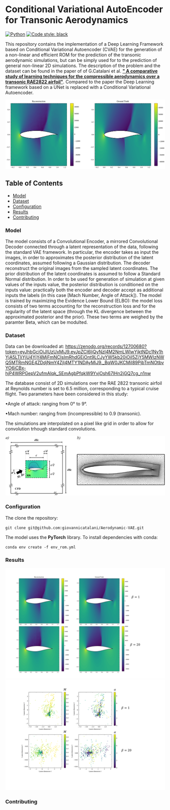 # Conditional Variational AutoEncoder for Transonic Aerodynamics
[![Python](https://img.shields.io/badge/python-3.8-informational)](https://docs.python.org/3/)
[![Code style: black](https://img.shields.io/badge/code%20style-black-000000.svg)](https://github.com/psf/black)

This repository contains the implementation of a Deep Learning Framework based on Conditional Variational Autoencoder (CVAE) for the generation of a non-linear and efficient ROM for the prediction of the transonic aerodynamic simulations, but can be simply used for to the prediction of general non-linear 2D simulations. 
The description of the problem and the dataset can be found in the paper of of G.Catalani et al. [**" A comparative study of learning techniques for the compressible aerodynamics over a transonic RAE2822 airfoil"**](https://www.sciencedirect.com/science/article/abs/pii/S0045793022003516). Compared to the paper the Deep Learning framework based on a UNet is replaced with a Conditional Variational Autoencoder.

<img src="https://github.com/giovannicatalani/Aerodynamic-VAE/blob/main/images/recon_beta1_lat10.png" width="600" />

<!-- TABLE OF CONTENTS -->
## Table of Contents

* [Model](#model)
* [Dataset](#dataset)
* [Configuration](#configuration)
* [Results](#results)
* [Contributing](#contributing)



### Model
The model consists of a Convolutional Encoder, a mirrored Convolutional Decoder connected through a latent representation of the data, following the standard VAE framework. In particular, the encoder takes as input the images, in order to approximates the posterior distribution of the latent coordinates, assumed following a Gaussian distribution. The decoder reconstruct the original images from the sampled latent coordinates. The prior distribution of the latent coordinates is assumed to follow a Standard Normal distribution.
In order to be used for generation of simulation at given values of the inputs value, the posterior distribution is conditioned on the inputs value: practically both the encoder and decoder accept as additional inputs the labels (in this case [Mach Number, Angle of Attack]).
The model is trained by maximizing the Evidence Lower Bound (ELBO): the model loss consists of two terms accounting for the reconstruction loss and for the regularity of the latent space (through the KL divergence between the approximated posterior and the prior). These two terms are weighed by the paramter Beta, which can be modulted.

### Dataset
Data can be downloaded at:
https://zenodo.org/records/12700680?token=eyJhbGciOiJIUzUxMiJ9.eyJpZCI6IjQyNzI4M2NmLWIwYjktNDc1Ny1hYjA5LTliYjU4YjY4MjFmNCIsImRhdGEiOnt9LCJyYW5kb20iOiI5ZjY5MWIzNWQ5MTRmNGE4ZDdjNmY4ZjI4MTY1NDAyMiJ9._BqW0JKCMiI89PjbTmNOtbvYO6iCBx-hjP4WRPGepV2ufmAlqk_SEmAgbPfqkW9YvjOsh67lHn2jGQ7cg_n1nw

The database consist of 2D simulations over the RAE 2822 transonic airfoil at Reynolds number is set to 6.5 million, corresponding to a typical cruise flight. Two parameters have been considered in this study:


•Angle of attack: ranging from 0° to 9°.

•Mach number: ranging from 
 (incompressible) to 0.9 (transonic).

The simulations are interpolated on a pixel like grid in order to allow for convolution trhough standard convolutions.

<img src="https://github.com/giovannicatalani/Aerodynamic-VAE/blob/main/images/airfoil.jpg" width="600" />

### Configuration

The clone the repository:
```shell script
git clone git@github.com:giovannicatalani/Aerodynamic-VAE.git
```
The model uses the **PyTorch** library.
To install dependencies with conda:
```shell script
conda env create -f env_rom.yml
```

### Results

<img src="https://github.com/giovannicatalani/Aerodynamic-VAE/blob/main/images/recon_images.png" width="600" />

<img src="https://github.com/giovannicatalani/Aerodynamic-VAE/blob/main/images/lat_spaces.png" width="600" />

### Contributing
